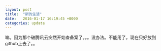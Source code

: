 ```yaml
---
layout: post
title:  "新的生活"
date:   2016-01-17 16:19:45 +0000
categories: update
---
```


嘛。因为那个破腾讯云突然开始查备案了。。。没办法。不能用了。现在只好放到github上去了。。
